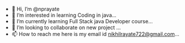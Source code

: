 - 👋 Hi, I’m @nprayate
- 👀 I’m interested in learning Coding in java...
- 🌱 I’m currently learning Full Stack java Developer course...
- 💞️ I’m looking to collaborate on new project ...
- 📫 How to reach me here is my email id nikhilrayate722@gmail.com...

<!---
nprayate/nprayate is a ✨ special ✨ repository because its `README.md` (this file) appears on your GitHub profile.
You can click the Preview link to take a look at your changes.
--->
